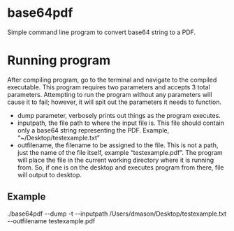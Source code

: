 # base64pdf
Simple command line program to convert base64 string to a PDF.

# Running program
After compiling program, go to the terminal and navigate to the compiled executable.  This program requires two parameters and accepts 3 total parameters. Attempting to run the program without any parameters will cause it to fail; however, it will spit out the parameters it needs to function.

- dump parameter, verbosely prints out things as the program executes.
- inputpath, the file path to where the input file is. This file should contain only a base64 string representing the PDF. Example, “\~/Desktop/testexample.txt”
- outfilename, the filename to be assigned to the file. This is not a path, just the name of the file itself, example “testexample.pdf”. The program will place the file in the current working directory where it is running from. So, if one is on the desktop and executes program from there, file will output to desktop.

## Example
./base64pdf --dump -t --inputpath /Users/dmason/Desktop/testexample.txt --outfilename testexample.pdf